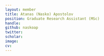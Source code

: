 ```yaml
---
layout: member
title: Atanas (Nasko) Apostolov
position: Graduate Research Assistant (MSc)
handle:
github: naskoap
twitter:
scholar:
image:
cv:
---
```

